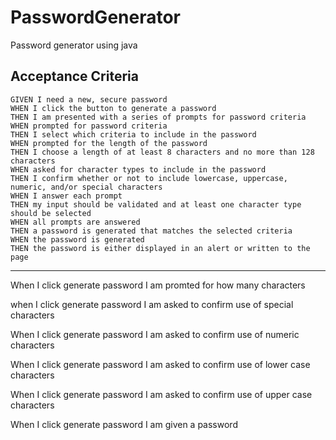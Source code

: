 # PasswordGenerator
Password generator using java
## Acceptance Criteria

```
GIVEN I need a new, secure password
WHEN I click the button to generate a password
THEN I am presented with a series of prompts for password criteria
WHEN prompted for password criteria
THEN I select which criteria to include in the password
WHEN prompted for the length of the password
THEN I choose a length of at least 8 characters and no more than 128 characters
WHEN asked for character types to include in the password
THEN I confirm whether or not to include lowercase, uppercase, numeric, and/or special characters
WHEN I answer each prompt
THEN my input should be validated and at least one character type should be selected
WHEN all prompts are answered
THEN a password is generated that matches the selected criteria
WHEN the password is generated
THEN the password is either displayed in an alert or written to the page
```

---------------------------------------------------------------------------------------
When I click generate password I am promted for how many characters

when I click generate password I am asked to confirm use of special characters

When I click generate password I am asked to confirm use of numeric characters

When I click generate password I am asked to confirm use of lower case characters 

When I click generate password I am asked to confirm use of upper case characters 

When I click generate password I am given a password 
